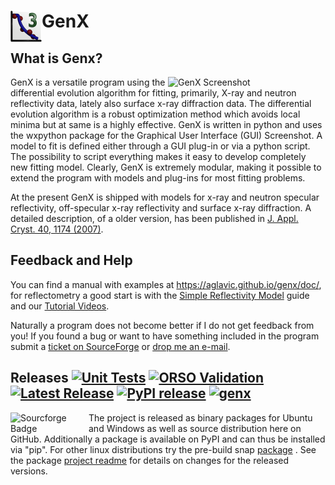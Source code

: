 # GenX <img src="icons/main_gui/genx.png" width="50" alt="GenX 3" align="left" />
## What is Genx?
<img src="https://aglavic.github.io/genx/Screenshot.png" width="50%" alt="GenX Screenshot" align="right" />
GenX is a versatile program using the differential evolution algorithm for fitting, primarily, X-ray and neutron reflectivity data, 
lately also surface x-ray diffraction data. The differential evolution algorithm is a robust optimization method which avoids local minima 
but at same is a highly effective. GenX is written in python and uses the wxpython package for the Graphical User Interface (GUI) Screenshot. 
A model to fit is defined either through a GUI plug-in or via a python script. The possibility to script everything makes it easy to develop completely new fitting model. 
Clearly, GenX is extremely modular, making it possible to extend the program with models and plug-ins for most fitting problems. 

At the present GenX is shipped with models for x-ray and neutron specular reflectivity, off-specular x-ray reflectivity and surface x-ray diffraction. 
A detailed description, of a older version, has been published in [J. Appl. Cryst. 40, 1174 (2007)](https://www.iucr.org/cgi-bin/paper?aj5091).

## Feedback and Help
You can find a manual with examples at https://aglavic.github.io/genx/doc/, for reflectometry a good start is with the 
[Simple Reflectivity Model](https://aglavic.github.io/genx/doc/tutorials/simple_reflectivity.html) guide and our 
[Tutorial Videos](https://aglavic.github.io/genx/doc/tutorials/neutron_fit.html).

Naturally a program does not become better if I do not get feedback from you! 
If you found a bug or want to have something included in the program submit a [ticket on SourceForge](https://sourceforge.net/p/genx/tickets/) or [drop me an e-mail](mailto:artur.glavic@psi.ch).

## Releases  [![Unit Tests](https://github.com/aglavic/genx/actions/workflows/unittests.yml/badge.svg)](https://github.com/aglavic/genx/actions/workflows/unittests.yml) [![ORSO Validation](https://github.com/reflectivity/analysis/actions/workflows/validate_genx.yml/badge.svg)](https://github.com/reflectivity/analysis/actions/workflows/validate_genx.yml) [![Latest Release](https://img.shields.io/github/v/release/aglavic/genx?label=GitHub)](https://github.com/aglavic/genx/releases/latest) [![PyPI release](https://img.shields.io/pypi/v/genx3?label=PyPI)](https://pypi.org/project/genx3/) [![genx](https://snapcraft.io/genx/badge.svg)](https://snapcraft.io/genx)

<img src="https://sourceforge.net/cdn/syndication/badge_img/235219/oss-community-leader-white?achievement=oss-community-leader&r=https://sourceforge.net/p/genx/admin/files/badges/" width="125" alt="Sourcforge Badge" align="left" > 

The project is released as binary packages for Ubuntu and Windows as well as source distribution here on GitHub. 
Additionally a package is available on PyPI and can thus be installed via "pip".
For other linux distributions try the pre-build snap [package](https://snapcraft.io/genx) .
See the package [project readme](genx/README.txt) for details on changes for the released versions.

